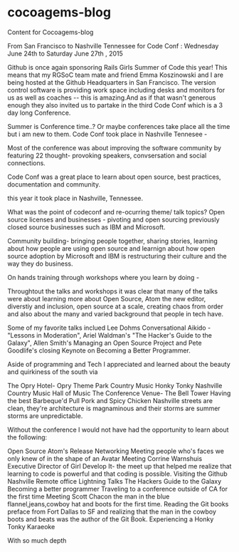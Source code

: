 # cocoagems-blog
Content for Cocoagems-blog 

From San Francisco to Nashville Tennessee for Code Conf : Wednesday June 24th to Saturday June 27th , 2015


Github is once again sponsoring Rails Girls Summer of Code this year!
This means that my RGSoC team mate and friend Emma Koszinowski and I are being hosted at the Github Headquarters in San Francisco. The version control software  is providing work space including desks and monitors for us as well as coaches -- this is amazing.And as if that wasn't generous enough they also invited us to partake in the third Code Conf which is a 3 day long Conference.

Summer is Conference time..? Or maybe conferences take place all the time but i am new to them.
Code Conf took place in Nashville Tennesee - 






Most of the conference was about improving the software community by featuring 22 thought- provoking speakers, convsersation and social connections.


Code Conf was a great place to learn about open source, best practices, documentation and community.


this year it took place in Nashville, Tennessee.









What was the point of codeconf and re-ocurring theme/ talk topics?
Open source licenses and businesses - pivoting and open sourcing previously closed source businesses such as IBM and Microsoft.

Community building- bringing people together, sharing stories, learning about how people are using open source and learnign about how open source adoption by Microsoft and IBM is restructuring  their culture and the way they do business.

On hands training through workshops where you learn by doing - 

Throughtout the talks and workshops it was clear that many of the talks were about learning more about Open Source, Atom the new editor, diverstiy and inclusion, open source at a scale, creating chaos from order and also about the many and varied background that people in tech have.


Some of my favorite talks inclued Lee Dohms Conversational Aikido - "Lessons in Moderation", Ariel Waldman's "The Hacker's Guide to the Galaxy", Allen Smith's Managing an Open Source Project and Pete Goodlife's closing Keynote on Becoming a Better Programmer.

Aside of programming and Tech I appreciated and learned about the beauty and quirkiness of the south via

The Opry Hotel- Opry Theme Park
Country Music
Honky Tonky
Nashville Country Music Hall of Music 
The Conference Venue- The Bell Tower
Having the best Barbeque'd Pull Pork and Spicy Chicken
Nashville streets are clean, they're architecture is magnaminous and their storms are summer storms are unpredictable.

Without the conference I would not have had the opportunity to learn about the following: 

Open Source 
Atom's Release
Networking
Meeting people who's faces we only knew of in the shape of an Avatar
Meeting Corrine Warnshuis Executive Director of Girl Develop It- the meet up that helped me realize that learning to code is powerful and that coding is possible.
Visiting the Github Nashville Remote office
Lightning Talks
The Hackers Guide to the Galaxy
Becoming a better programmer
Traveling to a conference outside of CA for the first time
Meeting Scott Chacon the man in the blue flannel,jeans,cowboy hat and boots for the first time. Reading the Git books preface from Fort Dallas to SF and realizing that the man in the cowboy boots and beats was the author of the Git Book.
Experiencing a Honky Tonky Karaeoke 

With so much depth




